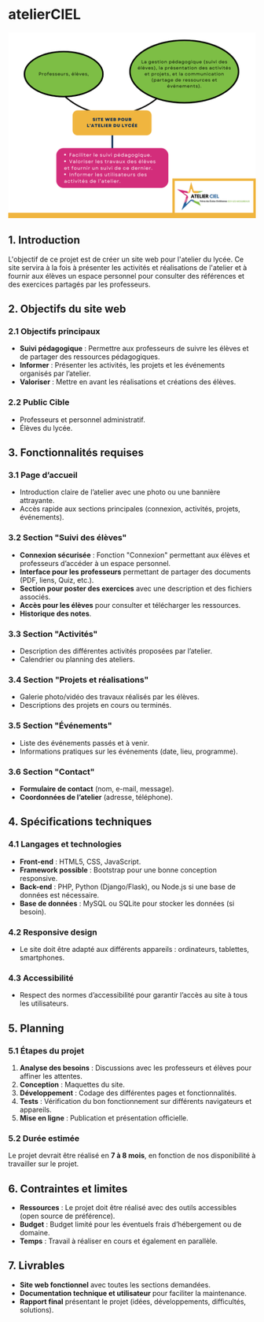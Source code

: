# atelierCIEL

![Diagramme du projet](Graphique_Bete_a_cornes_Atelier_CIEL.png)

## 1. Introduction
L'objectif de ce projet est de créer un site web pour l'atelier du lycée. Ce site servira à la fois à présenter les activités et réalisations de l'atelier et à fournir aux élèves un espace personnel pour consulter des références et des exercices partagés par les professeurs.

## 2. Objectifs du site web

### 2.1 Objectifs principaux
- **Suivi pédagogique** : Permettre aux professeurs de suivre les élèves et de partager des ressources pédagogiques.
- **Informer** : Présenter les activités, les projets et les événements organisés par l’atelier.
- **Valoriser** : Mettre en avant les réalisations et créations des élèves.

### 2.2 Public Cible
- Professeurs et personnel administratif.
- Élèves du lycée.

## 3. Fonctionnalités requises

### 3.1 Page d’accueil
- Introduction claire de l’atelier avec une photo ou une bannière attrayante.
- Accès rapide aux sections principales (connexion, activités, projets, événements).

### 3.2 Section "Suivi des élèves"
- **Connexion sécurisée** : Fonction "Connexion" permettant aux élèves et professeurs d’accéder à un espace personnel.
- **Interface pour les professeurs** permettant de partager des documents (PDF, liens, Quiz, etc.).
- **Section pour poster des exercices** avec une description et des fichiers associés.
- **Accès pour les élèves** pour consulter et télécharger les ressources.
- **Historique des notes**.

### 3.3 Section "Activités"
- Description des différentes activités proposées par l’atelier.
- Calendrier ou planning des ateliers.

### 3.4 Section "Projets et réalisations"
- Galerie photo/vidéo des travaux réalisés par les élèves.
- Descriptions des projets en cours ou terminés.

### 3.5 Section "Événements"
- Liste des événements passés et à venir.
- Informations pratiques sur les événements (date, lieu, programme).

### 3.6 Section "Contact"
- **Formulaire de contact** (nom, e-mail, message).
- **Coordonnées de l’atelier** (adresse, téléphone).

## 4. Spécifications techniques

### 4.1 Langages et technologies
- **Front-end** : HTML5, CSS, JavaScript.
- **Framework possible** : Bootstrap pour une bonne conception responsive.
- **Back-end** : PHP, Python (Django/Flask), ou Node.js si une base de données est nécessaire.
- **Base de données** : MySQL ou SQLite pour stocker les données (si besoin).

### 4.2 Responsive design
- Le site doit être adapté aux différents appareils : ordinateurs, tablettes, smartphones.

### 4.3 Accessibilité
- Respect des normes d’accessibilité pour garantir l’accès au site à tous les utilisateurs.

## 5. Planning

### 5.1 Étapes du projet
1. **Analyse des besoins** : Discussions avec les professeurs et élèves pour affiner les attentes.
2. **Conception** : Maquettes du site.
3. **Développement** : Codage des différentes pages et fonctionnalités.
4. **Tests** : Vérification du bon fonctionnement sur différents navigateurs et appareils.
5. **Mise en ligne** : Publication et présentation officielle.

### 5.2 Durée estimée
Le projet devrait être réalisé en **7 à 8 mois**, en fonction de nos disponibilité à travailler sur le projet.

## 6. Contraintes et limites
- **Ressources** : Le projet doit être réalisé avec des outils accessibles (open source de préférence).
- **Budget** : Budget limité pour les éventuels frais d’hébergement ou de domaine.
- **Temps** : Travail à réaliser en cours et également en parallèle.

## 7. Livrables
- **Site web fonctionnel** avec toutes les sections demandées.
- **Documentation technique et utilisateur** pour faciliter la maintenance.
- **Rapport final** présentant le projet (idées, développements, difficultés, solutions).
